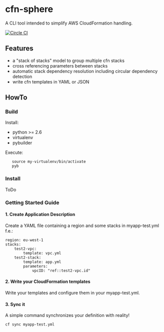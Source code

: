 # cfn-sphere
A CLI tool intended to simplify AWS CloudFormation handling.

[![Circle CI](https://circleci.com/gh/marco-hoyer/cfn-sphere.svg?style=svg)](https://circleci.com/gh/marco-hoyer/cfn-sphere)

## Features
- a "stack of stacks" model to group multiple cfn stacks
- cross referencing parameters between stacks
- automatic stack dependency resolution including circular dependency detection
- write cfn templates in YAML or JSON

## HowTo
### Build

Install:

* python >= 2.6
* virtualenv
* pybuilder

Execute:

	   source my-virtualenv/bin/activate
	   pyb


### Install

ToDo


### Getting Started Guide

#### 1. Create Application Description
Create a YAML file containing a region and some stacks in myapp-test.yml f.e.:

	region: eu-west-1
	stacks:
  		test2-vpc:
    		template: vpc.yml
  		test2-stack:
    		template: app.yml
    		parameters:
      			vpcID: "ref::test2-vpc.id"
      			
#### 2. Write your CloudFormation templates
Write your templates and configure them in your myapp-test.yml.

#### 3. Sync it
A simple command synchronizes your definition with reality!

	cf sync myapp-test.yml
